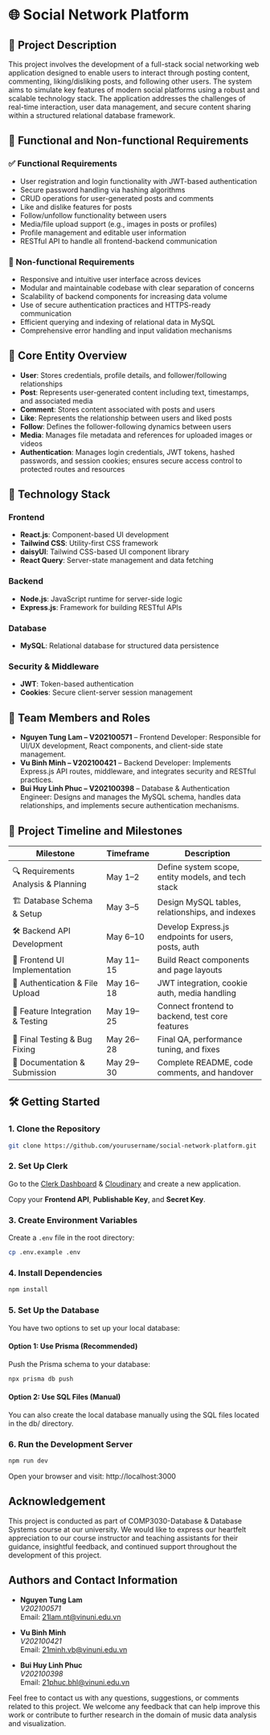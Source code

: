 # 🌐 Social Network Platform

## 📄 Project Description

This project involves the development of a full-stack social networking web application designed to enable users to interact through posting content, commenting, liking/disliking posts, and following other users. The system aims to simulate key features of modern social platforms using a robust and scalable technology stack. The application addresses the challenges of real-time interaction, user data management, and secure content sharing within a structured relational database framework.

## 🎯 Functional and Non-functional Requirements

### ✅ Functional Requirements
- User registration and login functionality with JWT-based authentication
- Secure password handling via hashing algorithms
- CRUD operations for user-generated posts and comments
- Like and dislike features for posts
- Follow/unfollow functionality between users
- Media/file upload support (e.g., images in posts or profiles)
- Profile management and editable user information
- RESTful API to handle all frontend-backend communication

### 🚫 Non-functional Requirements
- Responsive and intuitive user interface across devices
- Modular and maintainable codebase with clear separation of concerns
- Scalability of backend components for increasing data volume
- Use of secure authentication practices and HTTPS-ready communication
- Efficient querying and indexing of relational data in MySQL
- Comprehensive error handling and input validation mechanisms

## 🧱 Core Entity Overview

- **User**: Stores credentials, profile details, and follower/following relationships
- **Post**: Represents user-generated content including text, timestamps, and associated media
- **Comment**: Stores content associated with posts and users
- **Like**: Represents the relationship between users and liked posts
- **Follow**: Defines the follower-following dynamics between users
- **Media**: Manages file metadata and references for uploaded images or videos
- **Authentication**: Manages login credentials, JWT tokens, hashed passwords, and session cookies; ensures secure access control to protected routes and resources

## 🔧 Technology Stack

### Frontend
- **React.js**: Component-based UI development
- **Tailwind CSS**: Utility-first CSS framework
- **daisyUI**: Tailwind CSS-based UI component library
- **React Query**: Server-state management and data fetching

### Backend
- **Node.js**: JavaScript runtime for server-side logic
- **Express.js**: Framework for building RESTful APIs

### Database
- **MySQL**: Relational database for structured data persistence

### Security & Middleware
- **JWT**: Token-based authentication
- **Cookies**: Secure client-server session management

## 👥 Team Members and Roles

- **Nguyen Tung Lam – V202100571** – Frontend Developer: Responsible for UI/UX development, React components, and client-side state management.
- **Vu Binh Minh – V202100421** – Backend Developer: Implements Express.js API routes, middleware, and integrates security and RESTful practices.
- **Bui Huy Linh Phuc – V202100398** – Database & Authentication Engineer: Designs and manages the MySQL schema, handles data relationships, and implements secure authentication mechanisms.

## 📅 Project Timeline and Milestones

| Milestone                               | Timeframe         | Description |
|-----------------------------------------|-------------------|-------------|
| 🔍 Requirements Analysis & Planning     | May 1–2           | Define system scope, entity models, and tech stack |
| 🏗️ Database Schema & Setup             | May 3–5           | Design MySQL tables, relationships, and indexes |
| 🛠️ Backend API Development             | May 6–10          | Develop Express.js endpoints for users, posts, auth |
| 🎨 Frontend UI Implementation           | May 11–15         | Build React components and page layouts |
| 🔐 Authentication & File Upload         | May 16–18         | JWT integration, cookie auth, media handling |
| 🔄 Feature Integration & Testing        | May 19–25         | Connect frontend to backend, test core features |
| 🧪 Final Testing & Bug Fixing           | May 26–28         | Final QA, performance tuning, and fixes |
| 📝 Documentation & Submission           | May 29–30         | Complete README, code comments, and handover |


## 🛠️ Getting Started

### 1. Clone the Repository

```bash
git clone https://github.com/yourusername/social-network-platform.git
```

### 2. Set Up Clerk

Go to the [Clerk Dashboard](https://dashboard.clerk.com) & [Cloudinary](https://dashboard.clerk.com) and create a new application.

Copy your **Frontend API**, **Publishable Key**, and **Secret Key**.

### 3. Create Environment Variables

Create a `.env` file in the root directory:

```bash
cp .env.example .env
```

### 4. Install Dependencies
```bash
npm install
```
### 5. Set Up the Database

You have two options to set up your local database:

#### Option 1: Use Prisma (Recommended)

Push the Prisma schema to your database:

```bash
npx prisma db push
```

#### Option 2: Use SQL Files (Manual)

You can also create the local database manually using the SQL files located in the db/ directory.

### 6. Run the Development Server

```bash
npm run dev
```

Open your browser and visit: http://localhost:3000

## Acknowledgement

This project is conducted as part of COMP3030-Database & Database Systems course at our university. We would like to express our heartfelt appreciation to our course instructor and teaching assistants for their guidance, insightful feedback, and continued support throughout the development of this project.

## Authors and Contact Information

- **Nguyen Tung Lam**  
  *V202100571*  
  Email: [21lam.nt@vinuni.edu.vn](mailto:21lam.nt@vinuni.edu.vn)

- **Vu Binh Minh**  
  *V202100421*  
  Email: [21minh.vb@vinuni.edu.vn](mailto:21minh.vb@vinuni.edu.vn)

- **Bui Huy Linh Phuc**  
  *V202100398*  
  Email: [21phuc.bhl@vinuni.edu.vn](mailto:21phuc.bhl@vinuni.edu.vn)

Feel free to contact us with any questions, suggestions, or comments related to this project. We welcome any feedback that can help improve this work or contribute to further research in the domain of music data analysis and visualization.
